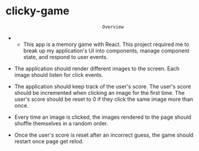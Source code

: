 # clicky-game

                                        Overview
* - This app is a memory game with React. This project required me to break up my application's UI into components, manage component state, and respond to user events.

- The application should render different images to the screen. Each image should listen for click events.

- The application should keep track of the user's score. The user's score should be incremented when clicking an image for the first time. The user's score should be reset to 0 if they click the same image more than once.

- Every time an image is clicked, the images rendered to the page should shuffle themselves in a random order.

- Once the user's score is reset after an incorrect guess, the game should restart once page get relod.